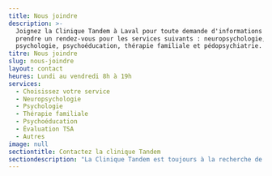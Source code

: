 ```yaml
---
title: Nous joindre
description: >-
  Joignez la Clinique Tandem à Laval pour toute demande d'informations ou pour
  prendre un rendez-vous pour les services suivants : neuropsychologie,
  psychologie, psychoéducation, thérapie familiale et pédopsychiatrie.
titre: Nous joindre
slug: nous-joindre
layout: contact
heures: Lundi au vendredi 8h à 19h
services:
  - Choisissez votre service
  - Neuropsychologie
  - Psychologie
  - Thérapie familiale
  - Psychoéducation
  - Évaluation TSA
  - Autres
image: null
sectiontitle: Contactez la clinique Tandem
sectiondescription: "La Clinique Tandem est toujours à la recherche de professionnels dynamiques et compétents qui souhaitent se joindre à notre équipe multidisciplinaire. Si vous êtes intéressés, écrivez-nous un courriel à"
---
```





